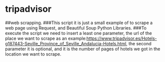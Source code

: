 # tripadvisor
##web scrapping.
###This script it is just a small example of to scrape a web page using Request, and Beautiful Soup Python Libraries.
###To execute the script we need to insert a least one parameter, the url of the place we want to scrape as an example:https://www.tripadvisor.es/Hotels-g187443-Seville_Province_of_Seville_Andalucia-Hotels.html, the second parameter it is optional, and it is the number of pages of hotels we got in the location we want to scrape.


